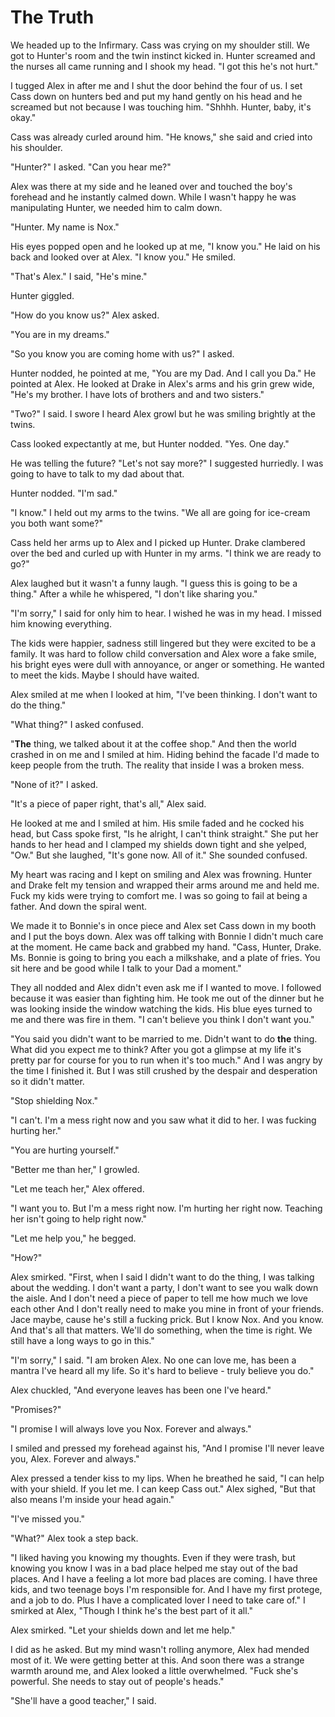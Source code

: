 # The Truth

We headed up to the Infirmary. Cass was crying on my shoulder still. We got to Hunter's room and the twin instinct kicked in. Hunter screamed and the nurses all came running and I shook my head. "I got this he's not hurt."

I tugged Alex in after me and I shut the door behind the four of us. I set Cass down on hunters bed and put my hand gently on his head and he screamed but not because I was touching him. "Shhhh. Hunter, baby, it's okay."

Cass was already curled around him. "He knows," she said and cried into his shoulder.

"Hunter?" I asked. "Can you hear me?"

Alex was there at my side and he leaned over and touched the boy's forehead and he instantly calmed down. While I wasn't happy he was manipulating Hunter, we needed him to calm down.

"Hunter. My name is Nox."

His eyes popped open and he looked up at me, "I know you." He laid on his back and looked over at Alex. "I know you." He smiled.  

"That's Alex." I said, "He's mine."

Hunter giggled.

"How do you know us?" Alex asked.

"You are in my dreams."

"So you know you are coming home with us?" I asked.

Hunter nodded, he pointed at me, "You are my Dad. And I call you Da." He pointed at Alex. He looked at Drake in Alex's arms and his grin grew wide, "He's my brother. I have lots of brothers and and two sisters."

"Two?" I said. I swore I heard Alex growl but he was smiling brightly at the twins.

Cass looked expectantly at me, but Hunter nodded. "Yes. One day."

He was telling the future? "Let's not say more?" I suggested hurriedly. I was going to have to talk to my dad about that.

Hunter nodded. "I'm sad."

"I know." I held out my arms to the twins. "We all are going for ice-cream you both want some?"

Cass held her arms up to Alex and I picked up Hunter. Drake clambered over the bed and curled up with Hunter in my arms. "I think we are ready to go?"

Alex laughed but it wasn't a funny laugh. "I guess this is going to be a thing." After a while he whispered, "I don't like sharing you."

"I'm sorry," I said for only him to hear. I wished he was in my head. I missed him knowing everything.  

The kids were happier, sadness still lingered but they were excited to be a family. It was hard to follow child conversation and Alex wore a fake smile, his bright eyes were dull with annoyance, or anger or something. He wanted to meet the kids. Maybe I should have waited.

Alex smiled at me when I looked at him, "I've been thinking. I don't want to do the thing."

"What thing?" I asked confused.

"**The** thing, we talked about it at the coffee shop." And then the world crashed in on me and I smiled at him. Hiding behind the facade I'd made to keep people from the truth.  The reality that inside I was a broken mess.

"None of it?" I asked.

"It's a piece of paper right, that's all," Alex said.  

He looked at me and I smiled at him. His smile faded and he cocked his head, but Cass spoke first, "Is he alright, I can't think straight." She put her hands to her head and I clamped my shields down tight and she yelped, "Ow." But she laughed, "It's gone now.  All of it." She sounded confused.

My heart was racing and I kept on smiling and Alex was frowning. Hunter and Drake felt my tension and wrapped their arms around me and held me. Fuck my kids were trying to comfort me. I was so going to fail at being a father. And down the spiral went.  

We made it to Bonnie's in once piece and Alex set Cass down in my booth and I put the boys down. Alex was off talking with Bonnie I didn't much care at the moment. He came back and grabbed my hand. "Cass, Hunter, Drake.  Ms. Bonnie is going to bring you each a milkshake, and a plate of fries. You sit here and be good while I talk to your Dad a moment."

They all nodded and Alex didn't even ask me if I wanted to move. I followed because it was easier than fighting him. He took me out of the dinner but he was looking inside the window watching the kids. His blue eyes turned to me and there was fire in them. "I can't believe you think I don't want you." 

"You said you didn't want to be married to me. Didn't want to do **the** thing. What did you expect me to think? After you got a glimpse at my life it's pretty par for course for you to run when it's too much." And I was angry by the time I finished it. But I was still crushed by the despair and desperation so it didn't matter.  

"Stop shielding Nox."

"I can't. I'm a mess right now and you saw what it did to her. I was fucking hurting her."

"You are hurting yourself."

"Better me than her," I growled.  

"Let me teach her," Alex offered.

"I want you to. But I'm a mess right now. I'm hurting her right now. Teaching her isn't going to help right now."

"Let me help you," he begged.

"How?"

Alex smirked. "First, when I said I didn't want to do the thing, I was talking about the wedding. I don't want a party, I don't want to see you walk down the aisle. And I don't need a piece of paper to tell me how much we love each other  And I don't really need to make you mine in front of your friends. Jace maybe, cause he's still a fucking prick. But I know Nox. And you know. And that's all that matters. We'll do something, when the time is right. We still have a long ways to go in this."

"I'm sorry," I said. "I am broken Alex. No one can love me, has been a mantra I've heard all my life. So it's hard to believe - truly believe you do."

Alex chuckled, "And everyone leaves has been one I've heard."

"Promises?"

"I promise I will always love you Nox. Forever and always."

I smiled and pressed my forehead against his, "And I promise I'll never leave you, Alex.  Forever and always."

Alex pressed a tender kiss to my lips. When he breathed he said, "I can help with your shield. If you let me. I can keep Cass out." Alex sighed, "But that also means I'm inside your head again."

"I've missed you."

"What?" Alex took a step back.  

"I liked having you knowing my thoughts. Even if they were trash, but knowing you know I was in a bad place helped me stay out of the bad places. And I have a feeling a lot more bad places are coming. I have three kids, and two teenage boys I'm responsible for. And I have my first protege, and a job to do. Plus I have a complicated lover I need to take care of." I smirked at Alex, "Though I think he's the best part of it all."

Alex smirked. "Let your shields down and let me help."

I did as he asked. But my mind wasn't rolling anymore, Alex had mended most of it. We were getting better at this. And soon there was a strange warmth around me, and Alex looked a little overwhelmed. "Fuck she's powerful. She needs to stay out of people's heads."

"She'll have a good teacher," I said.